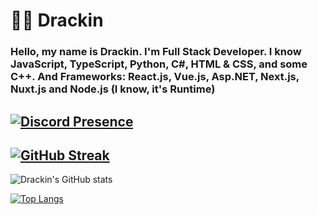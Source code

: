 # 👨‍💻 Drackin

### Hello, my name is Drackin. I'm Full Stack Developer. I know JavaScript, TypeScript, Python, C#, HTML & CSS, and some C++. And Frameworks: React.js, Vue.js, Asp.NET, Next.js, Nuxt.js and Node.js (I know, it's Runtime)

[![Discord Presence](https://lanyard-profile-readme.vercel.app/api/607507574018801664)](https://discord.com/users/607507574018801664)
---
[![GitHub Streak](https://github-readme-streak-stats.herokuapp.com/?user=Drackin&theme=dark)](https://git.io/streak-stats)
---
![Drackin's GitHub stats](https://github-readme-stats.vercel.app/api?username=Drackin&show_icons=true&theme=radical)

[![Top Langs](https://github-readme-stats.vercel.app/api/top-langs/?username=anuraghazra&layout=compact)](https://github.com/anuraghazra/github-readme-stats)
